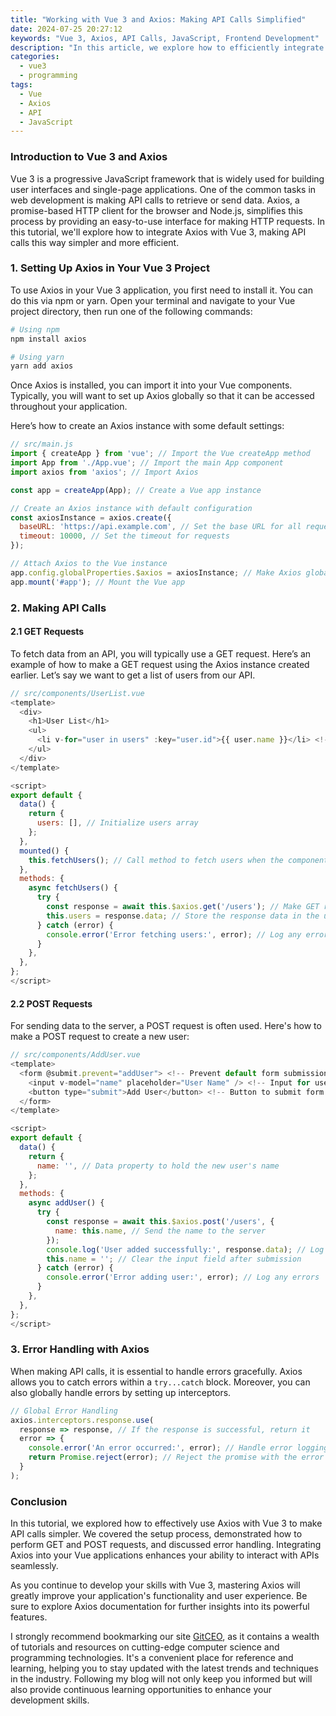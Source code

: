 ```yaml
---
title: "Working with Vue 3 and Axios: Making API Calls Simplified"
date: 2024-07-25 20:27:12
keywords: "Vue 3, Axios, API Calls, JavaScript, Frontend Development"
description: "In this article, we explore how to efficiently integrate Axios with Vue 3 to simplify the process of making API calls. We will cover the essentials of setting up Axios, handling requests and responses, error handling, and the best practices for managing data in your Vue applications. Additionally, we will provide examples and code snippets to help you understand these concepts thoroughly. Whether you are just starting with Vue or looking to sharpen your skills, this guide will equip you with the knowledge to effectively use Axios in your Vue projects."
categories:
  - vue3
  - programming
tags:
  - Vue
  - Axios
  - API
  - JavaScript
---
```


### Introduction to Vue 3 and Axios

Vue 3 is a progressive JavaScript framework that is widely used for building user interfaces and single-page applications. One of the common tasks in web development is making API calls to retrieve or send data. Axios, a promise-based HTTP client for the browser and Node.js, simplifies this process by providing an easy-to-use interface for making HTTP requests. In this tutorial, we'll explore how to integrate Axios with Vue 3, making API calls this way simpler and more efficient.

<!-- more -->

### 1. Setting Up Axios in Your Vue 3 Project

To use Axios in your Vue 3 application, you first need to install it. You can do this via npm or yarn. Open your terminal and navigate to your Vue project directory, then run one of the following commands:

```bash
# Using npm
npm install axios

# Using yarn
yarn add axios
```

Once Axios is installed, you can import it into your Vue components. Typically, you will want to set up Axios globally so that it can be accessed throughout your application.

Here’s how to create an Axios instance with some default settings:

```javascript
// src/main.js
import { createApp } from 'vue'; // Import the Vue createApp method
import App from './App.vue'; // Import the main App component
import axios from 'axios'; // Import Axios

const app = createApp(App); // Create a Vue app instance

// Create an Axios instance with default configuration
const axiosInstance = axios.create({
  baseURL: 'https://api.example.com', // Set the base URL for all requests
  timeout: 10000, // Set the timeout for requests
});

// Attach Axios to the Vue instance
app.config.globalProperties.$axios = axiosInstance; // Make Axios globally accessible
app.mount('#app'); // Mount the Vue app
```

### 2. Making API Calls

#### 2.1 GET Requests

To fetch data from an API, you will typically use a GET request. Here’s an example of how to make a GET request using the Axios instance created earlier. Let’s say we want to get a list of users from our API.

```javascript
// src/components/UserList.vue
<template>
  <div>
    <h1>User List</h1>
    <ul>
      <li v-for="user in users" :key="user.id">{{ user.name }}</li> <!-- Loop through the users -->
    </ul>
  </div>
</template>

<script>
export default {
  data() {
    return {
      users: [], // Initialize users array
    };
  },
  mounted() {
    this.fetchUsers(); // Call method to fetch users when the component is mounted
  },
  methods: {
    async fetchUsers() {
      try {
        const response = await this.$axios.get('/users'); // Make GET request
        this.users = response.data; // Store the response data in the users array
      } catch (error) {
        console.error('Error fetching users:', error); // Log any errors
      }
    },
  },
};
</script>
```

#### 2.2 POST Requests

For sending data to the server, a POST request is often used. Here's how to make a POST request to create a new user:

```javascript
// src/components/AddUser.vue
<template>
  <form @submit.prevent="addUser"> <!-- Prevent default form submission -->
    <input v-model="name" placeholder="User Name" /> <!-- Input for user name -->
    <button type="submit">Add User</button> <!-- Button to submit form -->
  </form>
</template>

<script>
export default {
  data() {
    return {
      name: '', // Data property to hold the new user's name
    };
  },
  methods: {
    async addUser() {
      try {
        const response = await this.$axios.post('/users', {
          name: this.name, // Send the name to the server
        });
        console.log('User added successfully:', response.data); // Log success message
        this.name = ''; // Clear the input field after submission
      } catch (error) {
        console.error('Error adding user:', error); // Log any errors
      }
    },
  },
};
</script>
```

### 3. Error Handling with Axios

When making API calls, it is essential to handle errors gracefully. Axios allows you to catch errors within a `try...catch` block. Moreover, you can also globally handle errors by setting up interceptors.

```javascript
// Global Error Handling
axios.interceptors.response.use(
  response => response, // If the response is successful, return it
  error => {
    console.error('An error occurred:', error); // Handle error logging
    return Promise.reject(error); // Reject the promise with the error
  }
);
```

### Conclusion

In this tutorial, we explored how to effectively use Axios with Vue 3 to make API calls simpler. We covered the setup process, demonstrated how to perform GET and POST requests, and discussed error handling. Integrating Axios into your Vue applications enhances your ability to interact with APIs seamlessly.

As you continue to develop your skills with Vue 3, mastering Axios will greatly improve your application's functionality and user experience. Be sure to explore Axios documentation for further insights into its powerful features.

I strongly recommend bookmarking our site [GitCEO](https://gitceo.com), as it contains a wealth of tutorials and resources on cutting-edge computer science and programming technologies. It's a convenient place for reference and learning, helping you to stay updated with the latest trends and techniques in the industry. Following my blog will not only keep you informed but will also provide continuous learning opportunities to enhance your development skills.